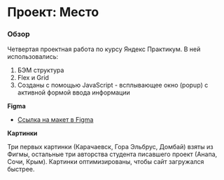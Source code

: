 # Проект: Место

### Обзор
Четвертая проектная работа по курсу Яндекс Практикум. 
В ней использовались:
1. БЭМ структура
2. Flex и Grid
3. Созданы с помощью JavaScript - всплывающее окно (popup) с активной формой ввода информации  

**Figma**

* [Ссылка на макет в Figma](https://www.figma.com/file/2cn9N9jSkmxD84oJik7xL7/JavaScript.-Sprint-4?node-id=0%3A1)

**Картинки**

Три первых картинки (Карачаевск, Гора Эльбрус, Домбай) взяты из Фигмы, остальные три авторства студента писавшего проект (Анапа, Сочи, Крым).
Картинки оптимизированы, чтобы сайт загружался быстрее.

